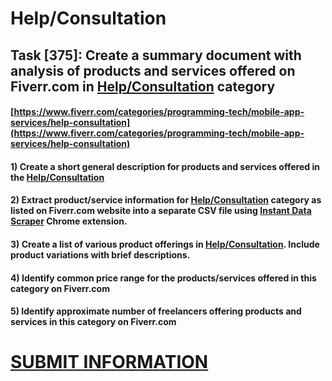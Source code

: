 # Help/Consultation
## Task [375]: Create a summary document with analysis of products and services offered on Fiverr.com in [Help/Consultation](https://www.fiverr.com/categories/programming-tech/mobile-app-services/help-consultation) category
#### [https://www.fiverr.com/categories/programming-tech/mobile-app-services/help-consultation](https://www.fiverr.com/categories/programming-tech/mobile-app-services/help-consultation)
#### 1) Create a short general description for products and services offered in the [Help/Consultation](https://www.fiverr.com/categories/programming-tech/mobile-app-services/help-consultation)
#### 2) Extract product/service information for [Help/Consultation](https://www.fiverr.com/categories/programming-tech/mobile-app-services/help-consultation) category as listed on Fiverr.com website into a separate CSV file using [Instant Data Scraper](https://chrome.google.com/webstore/detail/instant-data-scraper/ofaokhiedipichpaobibbnahnkdoiiah) Chrome extension.
#### 3) Create a list of various product offerings in [Help/Consultation](https://www.fiverr.com/categories/programming-tech/mobile-app-services/help-consultation). Include product variations with brief descriptions.
#### 4) Identify common price range for the products/services offered in this category on Fiverr.com
#### 5) Identify approximate number of freelancers offering products and services in this category on Fiverr.com

# [SUBMIT INFORMATION](https://forms.office.com/r/8AEKjkLxKG)
